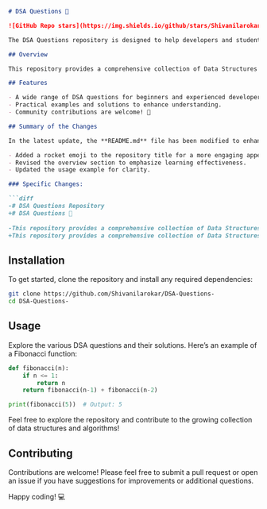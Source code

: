 ```markdown
# DSA Questions 🚀

![GitHub Repo stars](https://img.shields.io/github/stars/Shivanilarokar/DSA-Questions-?style=social) ![GitHub forks](https://img.shields.io/github/forks/Shivanilarokar/DSA-Questions-?style=social)

The DSA Questions repository is designed to help developers and students enhance their understanding of data structures and algorithms through practical questions and solutions. Each question is carefully curated, providing a solid foundation for mastering DSA concepts.

## Overview

This repository provides a comprehensive collection of Data Structures and Algorithms (DSA) questions, along with solutions and explanations to help you learn effectively.

## Features

- A wide range of DSA questions for beginners and experienced developers.
- Practical examples and solutions to enhance understanding.
- Community contributions are welcome! 🎉

## Summary of the Changes

In the latest update, the **README.md** file has been modified to enhance clarity and engagement. Below are the specific changes made:

- Added a rocket emoji to the repository title for a more engaging appearance.
- Revised the overview section to emphasize learning effectiveness.
- Updated the usage example for clarity.

### Specific Changes:

```diff
-# DSA Questions Repository
+# DSA Questions 🚀
 
-This repository provides a comprehensive collection of Data Structures and Algorithms (DSA) questions aimed at helping both beginners and experienced developers enhance their understanding through practical examples and solutions.
+This repository provides a comprehensive collection of Data Structures and Algorithms (DSA) questions, along with solutions and explanations to help you learn effectively.
```

## Installation

To get started, clone the repository and install any required dependencies:

```bash
git clone https://github.com/Shivanilarokar/DSA-Questions-
cd DSA-Questions-
```

## Usage

Explore the various DSA questions and their solutions. Here’s an example of a Fibonacci function:

```python
def fibonacci(n):
    if n <= 1:
        return n
    return fibonacci(n-1) + fibonacci(n-2)

print(fibonacci(5))  # Output: 5
```

Feel free to explore the repository and contribute to the growing collection of data structures and algorithms!

## Contributing

Contributions are welcome! Please feel free to submit a pull request or open an issue if you have suggestions for improvements or additional questions.

Happy coding! 💻
```